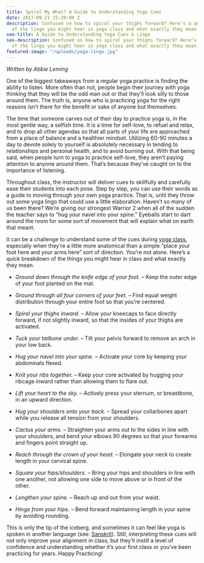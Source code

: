 ```yaml
---
title: Spiral My What? A Guide to Understanding Yoga Cues
date: 2017-09-21 15:20:00 Z
description: Confused on how to spiral your thighs forward? Here’s a quick breakdown
  of the lingo you might hear in yoga class and what exactly they mean.
seo-title: A Guide to Understanding Yoga Cues & Lingo
seo-description: Confused on how to spiral your thighs forward? Here’s a quick breakdown
  of the lingo you might hear in yoga class and what exactly they mean.
featured-image: "/uploads/yoga-lingo.jpg"
---
```


_Written by Abbie Leming_

One of the biggest takeaways from a regular yoga practice is finding the ability to listen. More often than not, people begin their journey with yoga thinking that they will be the odd man out or that they’ll look silly to those around them. The truth is, anyone who is practicing yoga for the right reasons isn’t there for the benefit or sake of anyone but themselves.

The time that someone carves out of their day to practice yoga is, in the most gentle way, a selfish time. It is a time for self-love, to refuel and relax, and to drop all other agendas so that all parts of your life are approached from a place of balance and a healthier mindset. Utilizing 60-90 minutes a day to devote solely to yourself is absolutely necessary in tending to relationships and personal health, and to avoid burning out. With that being said, when people turn to yoga to practice self-love, they aren’t paying attention to anyone around them. That’s because they’ve caught on to the importance of listening.

Throughout class, the instructor will deliver cues to skillfully and carefully ease their students into each pose. Step by step, you can use their words as a guide to moving through your own yoga practice. That is, until they throw out some yoga lingo that could use a little elaboration. Haven’t so many of us been there? We’re giving our strongest Warrior 2 when all of the sudden the teacher says to “hug your navel into your spine.” Eyeballs start to dart around the room for some sort of movement that will explain what on earth that meant.

It can be a challenge to understand some of the cues during [yoga class](/yoga), especially when they’re a little more anatomical than a simple “place your foot here and your arms here” sort of direction. You’re not alone. Here’s a quick breakdown of the things you might hear in class and what exactly they mean.

* *Ground down through the knife edge of your foot.* – Keep the outer edge of your foot planted on the mat.

* *Ground through all four corners of your feet.* – Find equal weight distribution through your entire foot so that you’re centered.

* *Spiral your thighs inward.* – Allow your kneecaps to face directly forward, if not slightly inward, so that the insides of your thighs are activated.

* *Tuck your tailbone under.* – Tilt your pelvis forward to remove an arch in your low back.

* *Hug your navel into your spine.* – Activate your core by keeping your abdominals  flexed.

* *Knit your ribs together.* – Keep your core activated by hugging your ribcage inward rather than allowing them to flare out.

* *Lift your heart to the sky.* – Actively press your sternum, or breastbone, in an upward direction.

* *Hug your shoulders onto your back.* – Spread your collarbones apart while you release all tension from your shoulders.

* *Cactus your arms.* – Straighten your arms out to the sides in line with your shoulders, and bend your elbows 90 degrees so that your forearms and fingers point straight up.

* *Reach through the crown of your head.* – Elongate your neck to create length in your cervical spine.

* *Square your hips/shoulders.* – Bring your hips and shoulders in line with one another, not allowing one side to move above or in front of the other.

* *Lengthen your spine.* – Reach up and out from your waist.

* *Hinge from your hips.* – Bend forward maintaining length in your spine by avoiding rounding.

This is only the tip of the iceberg, and sometimes it can feel like yoga is spoken in another language (see: [Sanskrit](https://www.yogajournal.com/yoga-101/40-common-sanskrit-words-for-yogis)). Still, interpreting these cues will not only improve your alignment in class, but they’ll instill a level of confidence and understanding whether it’s your first class or you’ve been practicing for years. Happy Practicing!